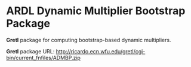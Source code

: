 # ARDL Dynamic Multiplier Bootstrap Package

**Gretl** package for computing bootstrap-based dynamic multipliers.

**Gretl** package URL: http://ricardo.ecn.wfu.edu/gretl/cgi-bin/current_fnfiles/ADMBP.zip
